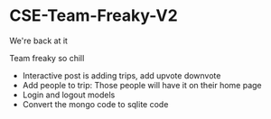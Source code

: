 # CSE-Team-Freaky-V2
We're back at it

Team freaky so chill

* Interactive post is adding trips, add upvote downvote
* Add people to trip: Those people will have it on their home page
* Login and logout models
* Convert the mongo code to sqlite code
